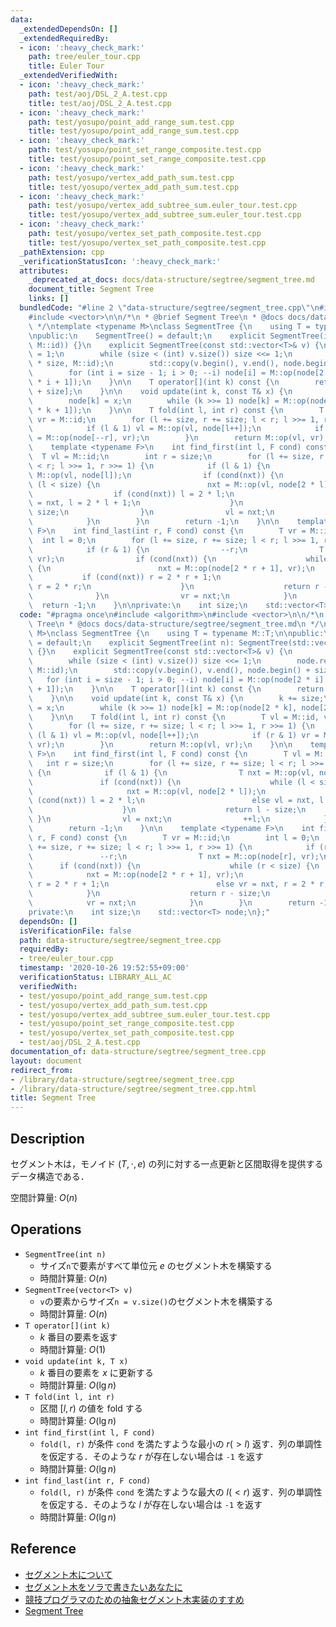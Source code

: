 ```yaml
---
data:
  _extendedDependsOn: []
  _extendedRequiredBy:
  - icon: ':heavy_check_mark:'
    path: tree/euler_tour.cpp
    title: Euler Tour
  _extendedVerifiedWith:
  - icon: ':heavy_check_mark:'
    path: test/aoj/DSL_2_A.test.cpp
    title: test/aoj/DSL_2_A.test.cpp
  - icon: ':heavy_check_mark:'
    path: test/yosupo/point_add_range_sum.test.cpp
    title: test/yosupo/point_add_range_sum.test.cpp
  - icon: ':heavy_check_mark:'
    path: test/yosupo/point_set_range_composite.test.cpp
    title: test/yosupo/point_set_range_composite.test.cpp
  - icon: ':heavy_check_mark:'
    path: test/yosupo/vertex_add_path_sum.test.cpp
    title: test/yosupo/vertex_add_path_sum.test.cpp
  - icon: ':heavy_check_mark:'
    path: test/yosupo/vertex_add_subtree_sum.euler_tour.test.cpp
    title: test/yosupo/vertex_add_subtree_sum.euler_tour.test.cpp
  - icon: ':heavy_check_mark:'
    path: test/yosupo/vertex_set_path_composite.test.cpp
    title: test/yosupo/vertex_set_path_composite.test.cpp
  _pathExtension: cpp
  _verificationStatusIcon: ':heavy_check_mark:'
  attributes:
    _deprecated_at_docs: docs/data-structure/segtree/segment_tree.md
    document_title: Segment Tree
    links: []
  bundledCode: "#line 2 \"data-structure/segtree/segment_tree.cpp\"\n#include <algorithm>\n\
    #include <vector>\n\n/*\n * @brief Segment Tree\n * @docs docs/data-structure/segtree/segment_tree.md\n\
    \ */\ntemplate <typename M>\nclass SegmentTree {\n    using T = typename M::T;\n\
    \npublic:\n    SegmentTree() = default;\n    explicit SegmentTree(int n): SegmentTree(std::vector<T>(n,\
    \ M::id)) {}\n    explicit SegmentTree(const std::vector<T>& v) {\n        size\
    \ = 1;\n        while (size < (int) v.size()) size <<= 1;\n        node.resize(2\
    \ * size, M::id);\n        std::copy(v.begin(), v.end(), node.begin() + size);\n\
    \        for (int i = size - 1; i > 0; --i) node[i] = M::op(node[2 * i], node[2\
    \ * i + 1]);\n    }\n\n    T operator[](int k) const {\n        return node[k\
    \ + size];\n    }\n\n    void update(int k, const T& x) {\n        k += size;\n\
    \        node[k] = x;\n        while (k >>= 1) node[k] = M::op(node[2 * k], node[2\
    \ * k + 1]);\n    }\n\n    T fold(int l, int r) const {\n        T vl = M::id,\
    \ vr = M::id;\n        for (l += size, r += size; l < r; l >>= 1, r >>= 1) {\n\
    \            if (l & 1) vl = M::op(vl, node[l++]);\n            if (r & 1) vr\
    \ = M::op(node[--r], vr);\n        }\n        return M::op(vl, vr);\n    }\n\n\
    \    template <typename F>\n    int find_first(int l, F cond) const {\n      \
    \  T vl = M::id;\n        int r = size;\n        for (l += size, r += size; l\
    \ < r; l >>= 1, r >>= 1) {\n            if (l & 1) {\n                T nxt =\
    \ M::op(vl, node[l]);\n                if (cond(nxt)) {\n                    while\
    \ (l < size) {\n                        nxt = M::op(vl, node[2 * l]);\n      \
    \                  if (cond(nxt)) l = 2 * l;\n                        else vl\
    \ = nxt, l = 2 * l + 1;\n                    }\n                    return l -\
    \ size;\n                }\n                vl = nxt;\n                ++l;\n\
    \            }\n        }\n        return -1;\n    }\n\n    template <typename\
    \ F>\n    int find_last(int r, F cond) const {\n        T vr = M::id;\n      \
    \  int l = 0;\n        for (l += size, r += size; l < r; l >>= 1, r >>= 1) {\n\
    \            if (r & 1) {\n                --r;\n                T nxt = M::op(node[r],\
    \ vr);\n                if (cond(nxt)) {\n                    while (r < size)\
    \ {\n                        nxt = M::op(node[2 * r + 1], vr);\n             \
    \           if (cond(nxt)) r = 2 * r + 1;\n                        else vr = nxt,\
    \ r = 2 * r;\n                    }\n                    return r - size;\n  \
    \              }\n                vr = nxt;\n            }\n        }\n      \
    \  return -1;\n    }\n\nprivate:\n    int size;\n    std::vector<T> node;\n};\n"
  code: "#pragma once\n#include <algorithm>\n#include <vector>\n\n/*\n * @brief Segment\
    \ Tree\n * @docs docs/data-structure/segtree/segment_tree.md\n */\ntemplate <typename\
    \ M>\nclass SegmentTree {\n    using T = typename M::T;\n\npublic:\n    SegmentTree()\
    \ = default;\n    explicit SegmentTree(int n): SegmentTree(std::vector<T>(n, M::id))\
    \ {}\n    explicit SegmentTree(const std::vector<T>& v) {\n        size = 1;\n\
    \        while (size < (int) v.size()) size <<= 1;\n        node.resize(2 * size,\
    \ M::id);\n        std::copy(v.begin(), v.end(), node.begin() + size);\n     \
    \   for (int i = size - 1; i > 0; --i) node[i] = M::op(node[2 * i], node[2 * i\
    \ + 1]);\n    }\n\n    T operator[](int k) const {\n        return node[k + size];\n\
    \    }\n\n    void update(int k, const T& x) {\n        k += size;\n        node[k]\
    \ = x;\n        while (k >>= 1) node[k] = M::op(node[2 * k], node[2 * k + 1]);\n\
    \    }\n\n    T fold(int l, int r) const {\n        T vl = M::id, vr = M::id;\n\
    \        for (l += size, r += size; l < r; l >>= 1, r >>= 1) {\n            if\
    \ (l & 1) vl = M::op(vl, node[l++]);\n            if (r & 1) vr = M::op(node[--r],\
    \ vr);\n        }\n        return M::op(vl, vr);\n    }\n\n    template <typename\
    \ F>\n    int find_first(int l, F cond) const {\n        T vl = M::id;\n     \
    \   int r = size;\n        for (l += size, r += size; l < r; l >>= 1, r >>= 1)\
    \ {\n            if (l & 1) {\n                T nxt = M::op(vl, node[l]);\n \
    \               if (cond(nxt)) {\n                    while (l < size) {\n   \
    \                     nxt = M::op(vl, node[2 * l]);\n                        if\
    \ (cond(nxt)) l = 2 * l;\n                        else vl = nxt, l = 2 * l + 1;\n\
    \                    }\n                    return l - size;\n               \
    \ }\n                vl = nxt;\n                ++l;\n            }\n        }\n\
    \        return -1;\n    }\n\n    template <typename F>\n    int find_last(int\
    \ r, F cond) const {\n        T vr = M::id;\n        int l = 0;\n        for (l\
    \ += size, r += size; l < r; l >>= 1, r >>= 1) {\n            if (r & 1) {\n \
    \               --r;\n                T nxt = M::op(node[r], vr);\n          \
    \      if (cond(nxt)) {\n                    while (r < size) {\n            \
    \            nxt = M::op(node[2 * r + 1], vr);\n                        if (cond(nxt))\
    \ r = 2 * r + 1;\n                        else vr = nxt, r = 2 * r;\n        \
    \            }\n                    return r - size;\n                }\n    \
    \            vr = nxt;\n            }\n        }\n        return -1;\n    }\n\n\
    private:\n    int size;\n    std::vector<T> node;\n};"
  dependsOn: []
  isVerificationFile: false
  path: data-structure/segtree/segment_tree.cpp
  requiredBy:
  - tree/euler_tour.cpp
  timestamp: '2020-10-26 19:52:55+09:00'
  verificationStatus: LIBRARY_ALL_AC
  verifiedWith:
  - test/yosupo/point_add_range_sum.test.cpp
  - test/yosupo/vertex_add_path_sum.test.cpp
  - test/yosupo/vertex_add_subtree_sum.euler_tour.test.cpp
  - test/yosupo/point_set_range_composite.test.cpp
  - test/yosupo/vertex_set_path_composite.test.cpp
  - test/aoj/DSL_2_A.test.cpp
documentation_of: data-structure/segtree/segment_tree.cpp
layout: document
redirect_from:
- /library/data-structure/segtree/segment_tree.cpp
- /library/data-structure/segtree/segment_tree.cpp.html
title: Segment Tree
---
```

## Description

セグメント木は，モノイド $(T, \cdot, e)$ の列に対する一点更新と区間取得を提供するデータ構造である．

空間計算量: $O(n)$

## Operations

- `SegmentTree(int n)`
    - サイズ`n`で要素がすべて単位元 $e$ のセグメント木を構築する
    - 時間計算量: $O(n)$
- `SegmentTree(vector<T> v)`
    - `v`の要素からサイズ`n = v.size()`のセグメント木を構築する
    - 時間計算量: $O(n)$
- `T operator[](int k)`
    - $k$ 番目の要素を返す
    - 時間計算量: $O(1)$
- `void update(int k, T x)`
    - $k$ 番目の要素を $x$ に更新する
    - 時間計算量: $O(\lg n)$
- `T fold(int l, int r)`
    - 区間 $[l, r)$ の値を fold する
    - 時間計算量: $O(\lg n)$
- `int find_first(int l, F cond)`
    - `fold(l, r)` が条件 `cond` を満たすような最小の $r (> l)$ 返す．列の単調性を仮定する．そのような $r$ が存在しない場合は `-1` を返す
    - 時間計算量: $O(\lg n)$
- `int find_last(int r, F cond)`
    - `fold(l, r)` が条件 `cond` を満たすような最大の $l (< r)$ 返す．列の単調性を仮定する．そのような $l$ が存在しない場合は `-1` を返す
    - 時間計算量: $O(\lg n)$

## Reference

- [セグメント木について](https://beet-aizu.hatenablog.com/entry/2017/09/10/132258)
- [セグメント木をソラで書きたいあなたに](https://tsutaj.hatenablog.com/entry/2017/03/29/204841)
- [競技プログラマのための抽象セグメント木実装のすすめ](https://beet-aizu.hatenablog.com/entry/2019/11/27/124437)
- [Segment Tree](https://cp-algorithms.com/data_structures/segment_tree.html)